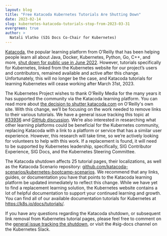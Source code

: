 ```yaml
---
layout: blog
title: "Free Katacoda Kubernetes Tutorials Are Shutting Down"
date: 2023-02-14
slug: kubernetes-katacoda-tutorials-stop-from-2023-03-31
evergreen: true
author: >
  Natali Vlatko (SIG Docs Co-Chair for Kubernetes)
---
```


[Katacoda](https://katacoda.com/kubernetes), the popular learning platform from O’Reilly that has been helping people learn all about 
Java, Docker, Kubernetes, Python, Go, C++, and more, [shut down for public use in June 2022](https://www.oreilly.com/online-learning/leveraging-katacoda-technology.html). 
However, tutorials specifically for Kubernetes, linked from the Kubernetes website for our project’s 
users and contributors, remained available and active after this change. Unfortunately, this will no 
longer be the case, and Katacoda tutorials for learning Kubernetes will cease working after March 31st, 2023.

The Kubernetes Project wishes to thank O'Reilly Media for the many years it has supported the community 
via the Katacoda learning platform. You can read more about [the decision to shutter katacoda.com](https://www.oreilly.com/online-learning/leveraging-katacoda-technology.html) 
on O'Reilly's own site. With this change, we’ll be focusing on the work needed to remove links to 
their various tutorials. We have a general issue tracking this topic at [#33936](https://github.com/kubernetes/website/issues/33936) and [GitHub discussion](https://github.com/kubernetes/website/discussions/38878). We’re also 
interested in researching what other learning platforms could be beneficial for the Kubernetes community, 
replacing Katacoda with a link to a platform or service that has a similar user experience. However, 
this research will take time, so we’re actively looking for volunteers to help with this work. 
If a replacement is found, it will need to be supported by Kubernetes leadership, specifically, 
SIG Contributor Experience, SIG Docs, and the Kubernetes Steering Committee.

The Katacoda shutdown affects 25 tutorial pages, their localizations, as well as the Katacoda 
Scenario repository: [github.com/katacoda-scenarios/kubernetes-bootcamp-scenarios](https://github.com/katacoda-scenarios/kubernetes-bootcamp-scenarios). We recommend 
that any links, guides, or documentation you have that points to the Katacoda learning platform be 
updated immediately to reflect this change. While we have yet to find a replacement learning solution, 
the Kubernetes website contains a lot of helpful documentation to support your continued learning and growth. 
You can find all of our available documentation tutorials for Kubernetes at https://k8s.io/docs/tutorials/.

If you have any questions regarding the Katacoda shutdown, or subsequent link removal from Kubernetes 
tutorial pages, please feel free to comment on the [general issue tracking the shutdown](https://github.com/kubernetes/website/issues/33936), 
or visit the #sig-docs channel on the Kubernetes Slack.
